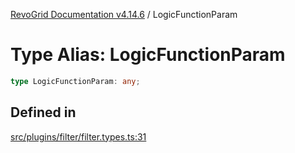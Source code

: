[RevoGrid Documentation v4.14.6](README.md) / LogicFunctionParam

# Type Alias: LogicFunctionParam

```ts
type LogicFunctionParam: any;
```

## Defined in

[src/plugins/filter/filter.types.ts:31](https://github.com/revolist/revogrid/blob/62db573a68fb44a3482895267c8cda1c54f2f4d4/src/plugins/filter/filter.types.ts#L31)
